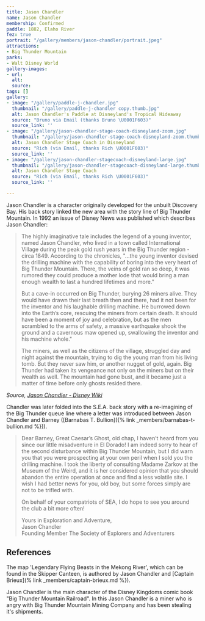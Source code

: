 ```yaml
---
title: Jason Chandler
name: Jason Chandler
membership: Confirmed
paddle: 1882, Elaho River
fez: true
portrait: "/gallery/members/jason-chandler/portrait.jpeg"
attractions:
- Big Thunder Mountain
parks:
- Walt Disney World
gallery-images:
- url: 
  alt: 
  source: 
tags: []
gallery:
- image: "/gallery/paddle-j-chandler.jpg"
  thumbnail: "/gallery/paddle-j-chandler copy.thumb.jpg"
  alt: Jason Chandler's Paddle at Disneyland's Tropical Hideaway
  source: "Bruno via Email (thanks Bruno \U0001F603)"
  source_link: ''
- image: "/gallery/jason-chandler-stage-coach-disneyland-zoom.jpg"
  thumbnail: "/gallery/jason-chandler-stage-coach-disneyland-zoom.thumb.jpeg"
  alt: Jason Chandler Stage Coach in Disneyland
  source: "Rich (via Email, thanks Rich \U0001F603)"
  source_link: ''
- image: "/gallery/jason-chandler-stagecoach-disneyland-large.jpg"
  thumbnail: "/gallery/jason-chandler-stagecoach-disneyland-large.thumb.jpeg"
  alt: Jason Chandler Stage Coach
  source: "Rich (via Email, thanks Rich \U0001F603)"
  source_link: ''

---
```

Jason Chandler is a character originally developed for the unbuilt Discovery Bay. His back story linked the new area with the story line of Big Thunder Mountain. In 1992 an issue of Disney News was published which describes Jason Chandler:

> The highly imaginative tale includes the legend of a young inventor, named Jason Chandler, who lived in a town called International Village during the peak gold rush years in the Big Thunder region - circa 1849. According to the chronicles, "...the young inventor devised the drilling machine with the capability of boring into the very heart of Big Thunder Mountain. There, the veins of gold ran so deep, it was rumored they could produce a mother lode that would bring a man enough wealth to last a hundred lifetimes and more."
>
> But a cave-in occurred on Big Thunder, burying 26 miners alive. They would have drawn their last breath then and there, had it not been for the inventor and his laughable drilling machine. He burrowed down into the Earth’s core, rescuing the miners from certain death. It should have been a moment of joy and celebration, but as the men scrambled to the arms of safety, a massive earthquake shook the ground and a cavernous maw opened up, swallowing the inventor and his machine whole."
>
> The miners, as well as the citizens of the village, struggled day and night against the mountain, trying to dig the young man from his living tomb. But they never saw him, or another nugget of gold, again. Big Thunder had taken its vengeance not only on the miners but on their wealth as well. The mountain had gone bust, and it became just a matter of time before only ghosts resided there.

_Source, [Jason Chandler - Disney Wiki](http://disney.wikia.com/wiki/Jason_Chandler)_

Chandler was later folded into the S.E.A. back story with a re-imagining of the Big Thunder queue line where a letter was introduced between Jason Chandler and Barney ([Barnabas T. Bullion]({% link _members/barnabas-t-bullion.md %})).

> Dear Barney, Great Caesar’s Ghost, old chap, I haven’t heard from you since our little misadventure in El Dorado! I am indeed sorry to hear of the second disturbance within Big Thunder Mountain, but I did warn you that you were prospecting at your own peril when I sold you the drilling machine. I took the liberty of consulting Madame Zarkov at the Museum of the Weird, and it is her considered opinion that you should abandon the entire operation at once and find a less volatile site. I wish I had better news for you, old boy, but some forces simply are not to be trifled with.
>
> On behalf of your compatriots of SEA, I do hope to see you around the club a bit more often!
>
> Yours in Exploration and Adventure,  
> Jason Chandler  
> Founding Member The Society of Explorers and Adventurers

## References

The map 'Legendary Flying Beasts in the Mekong River', which can be found in the Skipper Canteen, is authored by Jason Chandler and [Captain Brieux](% link \_members/captain-brieux.md %}).

Jason Chandler is the main character of the Disney Kingdoms comic book "Big Thunder Mountain Railroad". In this Jason Chandler is a miner who is angry with Big Thunder Mountain Mining Company and has been stealing it's shipments.